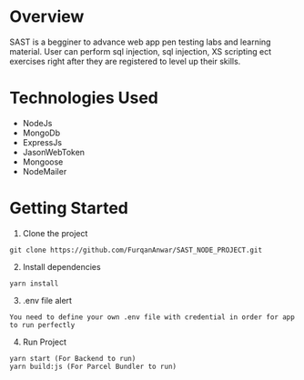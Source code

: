 # Overview
SAST is a begginer to advance web app pen testing labs and learning material. User can perform sql injection, sql injection, XS scripting ect exercises right after they are registered to level up their skills.

# Technologies Used
- NodeJs
- MongoDb
- ExpressJs
- JasonWebToken
- Mongoose
- NodeMailer


# Getting Started
1. Clone the project
~~~
git clone https://github.com/FurqanAnwar/SAST_NODE_PROJECT.git
~~~

2. Install dependencies
~~~
yarn install
~~~
3. .env file alert
~~~
You need to define your own .env file with credential in order for app to run perfectly
~~~ 
4. Run Project
~~~
yarn start (For Backend to run)
yarn build:js (For Parcel Bundler to run)
~~~
